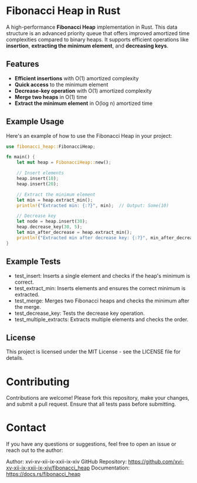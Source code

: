 # Fibonacci Heap in Rust

A high-performance **Fibonacci Heap** implementation in Rust. This data structure is an advanced priority queue that offers improved amortized time complexities compared to binary heaps. It supports efficient operations like **insertion**, **extracting the minimum element**, and **decreasing keys**.

## Features
- **Efficient insertions** with O(1) amortized complexity
- **Quick access** to the minimum element
- **Decrease-key operation** with O(1) amortized complexity
- **Merge two heaps** in O(1) time
- **Extract the minimum element** in O(log n) amortized time

## Example Usage

Here's an example of how to use the Fibonacci Heap in your project:

```rust
use fibonacci_heap::FibonacciHeap;

fn main() {
    let mut heap = FibonacciHeap::new();

    // Insert elements
    heap.insert(10);
    heap.insert(20);

    // Extract the minimum element
    let min = heap.extract_min();
    println!("Extracted min: {:?}", min);  // Output: Some(10)

    // Decrease key
    let node = heap.insert(30);
    heap.decrease_key(30, 5);
    let min_after_decrease = heap.extract_min();
    println!("Extracted min after decrease key: {:?}", min_after_decrease);  // Output: Some(5)
}
```

## Example Tests
- test_insert: Inserts a single element and checks if the heap's minimum is correct.
- test_extract_min: Inserts elements and ensures the correct minimum is extracted.
- test_merge: Merges two Fibonacci heaps and checks the minimum after the merge.
- test_decrease_key: Tests the decrease key operation.
- test_multiple_extracts: Extracts multiple elements and checks the order.

## License

This project is licensed under the MIT License - see the LICENSE file for details.

# Contributing

Contributions are welcome! Please fork this repository, make your changes, and submit a pull request. Ensure that all tests pass before submitting.

# Contact

If you have any questions or suggestions, feel free to open an issue or reach out to the author:

Author: xvi-xv-xii-ix-xxii-ix-xiv
GitHub Repository: https://github.com/xvi-xv-xii-ix-xxii-ix-xiv/fibonacci_heap
Documentation: https://docs.rs/fibonacci_heap